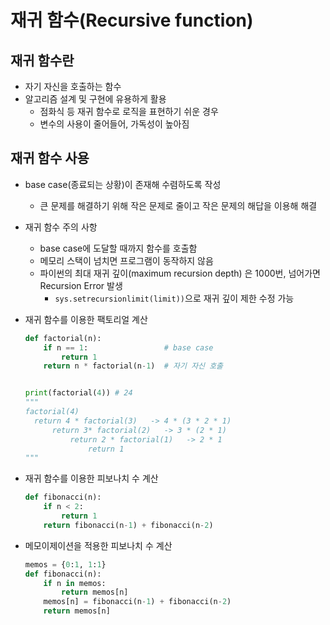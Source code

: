 # 재귀 함수(Recursive function)

## 재귀 함수란

- 자기 자신을 호출하는 함수
- 알고리즘 설계 및 구현에 유용하게 활용
  - 점화식 등 재귀 함수로 로직을 표현하기 쉬운 경우
  - 변수의 사용이 줄어들어, 가독성이 높아짐

## 재귀 함수 사용

- base case(종료되는 상황)이 존재해 수렴하도록 작성
  - 큰 문제를 해결하기 위해 작은 문제로 줄이고 작은 문제의 해답을 이용해 해결



- 재귀 함수 주의 사항
  - base case에 도달할 때까지 함수를 호출함
  - 메모리 스택이 넘치면 프로그램이 동작하지 않음
  - 파이썬의 최대 재귀 깊이(maximum recursion depth) 은 1000번, 넘어가면 Recursion Error 발생
    - `sys.setrecursionlimit(limit))`으로 재귀 깊이 제한 수정 가능







- 재귀 함수를 이용한 팩토리얼 계산

  ```python
  def factorial(n):
      if n == 1:                 # base case
          return 1     
      return n * factorial(n-1)  # 자기 자신 호출
  
  
  print(factorial(4)) # 24
  """
  factorial(4) 
  	return 4 * factorial(3)   -> 4 * (3 * 2 * 1)
  		return 3* factorial(2)   -> 3 * (2 * 1)
  			return 2 * factorial(1)   -> 2 * 1
  				return 1
  """
  ```

  

- 재귀 함수를 이용한 피보나치 수 계산

  ```python
  def fibonacci(n):
      if n < 2:
          return 1
      return fibonacci(n-1) + fibonacci(n-2)
  ```

  

- 메모이제이션을 적용한 피보나치 수 계산

  ```python
  memos = {0:1, 1:1}
  def fibonacci(n):
      if n in memos:
          return memos[n]
      memos[n] = fibonacci(n-1) + fibonacci(n-2)
      return memos[n]
  ```

  